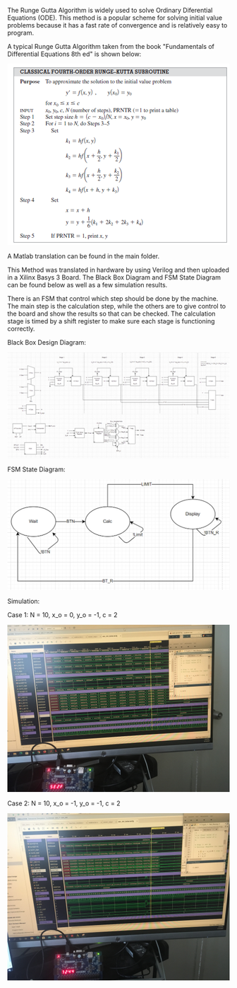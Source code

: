 The Runge Gutta Algorithm is widely used to solve Ordinary Diferential Equations (ODE). This method is a popular scheme for solving initial value problems because it
has a fast rate of convergence and is relatively easy to program.

A typical Runge Gutta Algorithm taken from the book "Fundamentals of Differential Equations 8th ed" is shown below:

![alt text](https://github.com/FilippoCheein/Runge_Kutta_FPGA/blob/main/Basys%203%20Upload/RK4_Algorithm_Book.PNG?raw=true)

A Matlab translation can be found in the main folder. 

This Method was translated in hardware by using Verilog and then uploaded in a Xilinx Basys 3 Board. The Black Box Diagram and FSM State Diagram can be found below as well as a few simulation results.

There is an FSM that control which step should be done by the machine. The main step is the calculation step, while the others are to give control to the board and show the results so that can be checked. 
The calculation stage is timed by a shift register to make sure each stage is functioning correctly.

Black Box Design Diagram:

![alt text](https://github.com/FilippoCheein/Runge_Kutta_FPGA/blob/main/Basys%203%20Upload/RK4_Black_Box_Diagram_Final.PNG?raw=true)


FSM State Diagram:

![alt text](https://github.com/FilippoCheein/Runge_Kutta_FPGA/blob/main/Basys%203%20Upload/RK4_FSM_State_Diagram.PNG?raw=true)


Simulation:

Case 1:  N = 10, x_o = 0, y_o = -1, c = 2

![alt text](https://github.com/FilippoCheein/Runge_Kutta_FPGA/blob/main/Basys%203%20Upload/Simulation%20Pic/test_1.JPG?raw=true)

Case 2:  N = 10, x_o = -1, y_o = -1, c = 2

![alt text](https://github.com/FilippoCheein/Runge_Kutta_FPGA/blob/main/Basys%203%20Upload/Simulation%20Pic/test_2.JPG?raw=true)

